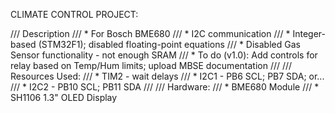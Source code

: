 CLIMATE CONTROL PROJECT:

/// Description
///		* For Bosch BME680
///		* I2C communication
///		* Integer-based (STM32F1); disabled floating-point equations
///		* Disabled Gas Sensor functionality - not enough SRAM
///		* To do (v1.0): Add controls for relay based on Temp/Hum limits; upload MBSE documentation
///
///	Resources Used:
///		* TIM2 - wait delays
///		* I2C1 - PB6 SCL; PB7 SDA; or...
///		* I2C2 - PB10 SCL; PB11 SDA
///
/// Hardware:
///		* BME680 Module
///		* SH1106 1.3" OLED Display
